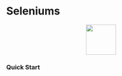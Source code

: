 # Seleniums

<p align="center">
  <img src="https://seeklogo.com/images/S/selenium-logo-B1A948FA0F-seeklogo.com.png" width=80 />
</p>



### Quick Start

